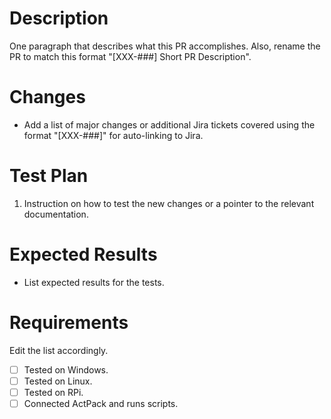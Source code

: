 # Description

One paragraph that describes what this PR accomplishes. Also, rename the PR to match this format "[XXX-###] Short PR Description".

# Changes

* Add a list of major changes or additional Jira tickets covered using the format "[XXX-###]" for auto-linking to Jira.

# Test Plan

1. Instruction on how to test the new changes or a pointer to the relevant documentation.

# Expected Results

* List expected results for the tests.

# Requirements
Edit the list accordingly.
- [ ] Tested on Windows.
- [ ] Tested on Linux.
- [ ] Tested on RPi.
- [ ] Connected ActPack and runs scripts.
